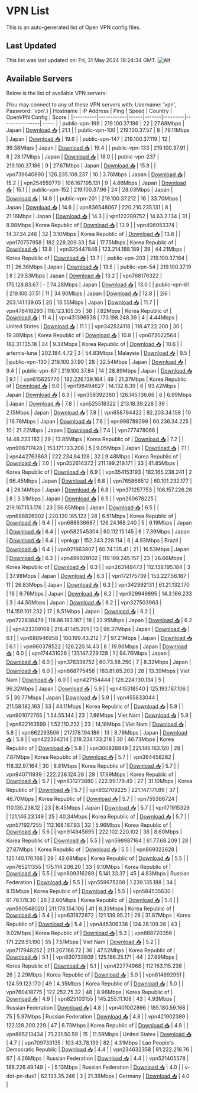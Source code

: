 # VPN List

This is an auto-generated list of Open VPN config files.

## Last Updated

This list was last updated on: Fri, 31 May 2024 19:24:34 GMT.
![Alt](https://repobeats.axiom.co/api/embed/186b98318ef1479477931607c1ad7d823f12451f.svg "Repobeats analytics image")

## Available Servers

Below is the list of available VPN servers:

(You may connect to any of these VPN servers with: Username: 'vpn', Password: 'vpn'.)
| Hostname | IP Address | Ping | Speed | Country | OpenVPN Config | Score |
|----------|------------|------|-------|---------|----------------| ----- |
| public-vpn-199 | 219.100.37.196 | 22 | 27.68Mbps | Japan | [Download 📥](./configs/server_0_JP.ovpn) | 21.1 |
| public-vpn-100 | 219.100.37.57 | 8 | 79.11Mbps | Japan | [Download 📥](./configs/server_1_JP.ovpn) | 19.6 |
| public-vpn-147 | 219.100.37.119 | 12 | 99.38Mbps | Japan | [Download 📥](./configs/server_2_JP.ovpn) | 19.4 |
| public-vpn-133 | 219.100.37.91 | 8 | 28.17Mbps | Japan | [Download 📥](./configs/server_3_JP.ovpn) | 18.0 |
| public-vpn-237 | 219.100.37.186 | 9 | 27.67Mbps | Japan | [Download 📥](./configs/server_4_JP.ovpn) | 15.8 |
| vpn739640890 | 126.235.108.237 | 10 | 3.76Mbps | Japan | [Download 📥](./configs/server_5_JP.ovpn) | 15.2 |
| vpn254559779 | 106.167.195.131 | 9 | 4.86Mbps | Japan | [Download 📥](./configs/server_6_JP.ovpn) | 15.1 |
| public-vpn-152 | 219.100.37.96 | 24 | 28.03Mbps | Japan | [Download 📥](./configs/server_7_JP.ovpn) | 14.8 |
| public-vpn-201 | 219.100.37.212 | 16 | 33.70Mbps | Japan | [Download 📥](./configs/server_8_JP.ovpn) | 14.6 |
| vpn836548067 | 220.210.235.131 | 8 | 21.16Mbps | Japan | [Download 📥](./configs/server_9_JP.ovpn) | 14.3 |
| vpn122289752 | 14.63.2.134 | 31 | 8.98Mbps | Korea Republic of | [Download 📥](./configs/server_10_KR.ovpn) | 13.9 |
| vpn406053374 | 14.37.34.246 | 32 | 3.10Mbps | Korea Republic of | [Download 📥](./configs/server_11_KR.ovpn) | 13.8 |
| vpn170757958 | 182.228.209.33 | 54 | 17.75Mbps | Korea Republic of | [Download 📥](./configs/server_12_KR.ovpn) | 13.8 |
| vpn325447846 | 123.214.188.189 | 39 | 44.21Mbps | Korea Republic of | [Download 📥](./configs/server_13_KR.ovpn) | 13.7 |
| public-vpn-203 | 219.100.37.164 | 11 | 26.38Mbps | Japan | [Download 📥](./configs/server_14_JP.ovpn) | 13.5 |
| public-vpn-54 | 219.100.37.19 | 8 | 29.53Mbps | Japan | [Download 📥](./configs/server_15_JP.ovpn) | 13.2 |
| vpn768176322 | 175.128.83.67 | - | 74.28Mbps | Japan | [Download 📥](./configs/server_16_JP.ovpn) | 13.0 |
| public-vpn-61 | 219.100.37.51 | 11 | 34.90Mbps | Japan | [Download 📥](./configs/server_17_JP.ovpn) | 12.8 |
| 2i6 | 203.141.139.65 | 20 | 13.55Mbps | Japan | [Download 📥](./configs/server_18_JP.ovpn) | 11.7 |
| vpn478418293 | 116.123.105.35 | 38 | 7.82Mbps | Korea Republic of | [Download 📥](./configs/server_19_KR.ovpn) | 11.4 |
| vpn431396938 | 173.198.248.39 | 4 | 4.44Mbps | United States | [Download 📥](./configs/server_20_US.ovpn) | 11.1 |
| vpn342524118 | 118.47.22.200 | 30 | 19.38Mbps | Korea Republic of | [Download 📥](./configs/server_21_KR.ovpn) | 10.8 |
| vpn672022564 | 182.31.135.18 | 34 | 9.34Mbps | Korea Republic of | [Download 📥](./configs/server_22_KR.ovpn) | 10.6 |
| artemis-luna | 202.184.4.72 | 3 | 54.83Mbps | Malaysia | [Download 📥](./configs/server_23_MY.ovpn) | 9.5 |
| public-vpn-130 | 219.100.37.90 | 28 | 32.54Mbps | Japan | [Download 📥](./configs/server_24_JP.ovpn) | 9.4 |
| public-vpn-67 | 219.100.37.84 | 14 | 28.89Mbps | Japan | [Download 📥](./configs/server_25_JP.ovpn) | 9.1 |
| vpn615625770 | 182.226.139.164 | 49 | 21.37Mbps | Korea Republic of | [Download 📥](./configs/server_26_KR.ovpn) | 9.0 |
| vpn198494627 | 14.132.8.39 | 6 | 93.42Mbps | Japan | [Download 📥](./configs/server_27_JP.ovpn) | 8.3 |
| vpn358392380 | 126.145.136.66 | 6 | 6.99Mbps | Japan | [Download 📥](./configs/server_28_JP.ovpn) | 7.8 |
| vpn525518322 | 213.18.39.228 | 39 | 2.15Mbps | Japan | [Download 📥](./configs/server_29_JP.ovpn) | 7.8 |
| vpn658794422 | 92.203.34.158 | 10 | 16.78Mbps | Japan | [Download 📥](./configs/server_30_JP.ovpn) | 7.6 |
| vpn998789299 | 60.236.34.225 | 10 | 21.22Mbps | Japan | [Download 📥](./configs/server_31_JP.ovpn) | 7.4 |
| vpn277478068 | 14.48.223.182 | 29 | 13.85Mbps | Korea Republic of | [Download 📥](./configs/server_32_KR.ovpn) | 7.2 |
| vpn908717428 | 153.171.133.208 | 5 | 9.05Mbps | Japan | [Download 📥](./configs/server_33_JP.ovpn) | 7.1 |
| vpn442763863 | 222.234.84.128 | 32 | 9.48Mbps | Korea Republic of | [Download 📥](./configs/server_34_KR.ovpn) | 7.0 |
| vpn352614372 | 211.199.219.171 | 33 | 41.85Mbps | Korea Republic of | [Download 📥](./configs/server_35_KR.ovpn) | 6.9 |
| vpn354153193 | 182.165.238.241 | 2 | 96.45Mbps | Japan | [Download 📥](./configs/server_36_JP.ovpn) | 6.8 |
| vpn765866512 | 60.101.232.177 | 4 | 26.14Mbps | Japan | [Download 📥](./configs/server_37_JP.ovpn) | 6.8 |
| vpn371257753 | 106.157.226.28 | 8 | 3.31Mbps | Japan | [Download 📥](./configs/server_38_JP.ovpn) | 6.5 |
| vpn260678225 | 219.167.153.176 | 23 | 56.65Mbps | Japan | [Download 📥](./configs/server_39_JP.ovpn) | 6.5 |
| vpn688826902 | 220.120.185.122 | 28 | 6.51Mbps | Korea Republic of | [Download 📥](./configs/server_40_KR.ovpn) | 6.4 |
| vpn688836687 | 126.24.168.240 | 5 | 9.19Mbps | Japan | [Download 📥](./configs/server_41_JP.ovpn) | 6.4 |
| vpn582545304 | 60.112.15.145 | 6 | 7.39Mbps | Japan | [Download 📥](./configs/server_42_JP.ovpn) | 6.4 |
| vpnkgp | 152.243.228.114 | 6 | 4.93Mbps | Brazil | [Download 📥](./configs/server_43_BR.ovpn) | 6.4 |
| vpn921663807 | 60.74.135.41 | 21 | 16.53Mbps | Japan | [Download 📥](./configs/server_44_JP.ovpn) | 6.3 |
| vpn499028102 | 119.199.245.157 | 23 | 26.66Mbps | Korea Republic of | [Download 📥](./configs/server_45_KR.ovpn) | 6.3 |
| vpn263149473 | 112.138.195.184 | 3 | 37.98Mbps | Japan | [Download 📥](./configs/server_46_JP.ovpn) | 6.3 |
| vpn172175739 | 153.227.56.187 | 11 | 26.83Mbps | Japan | [Download 📥](./configs/server_47_JP.ovpn) | 6.3 |
| vpn342992131 | 61.21.132.170 | 16 | 9.76Mbps | Japan | [Download 📥](./configs/server_48_JP.ovpn) | 6.2 |
| vpn929949895 | 14.3.166.233 | 3 | 44.50Mbps | Japan | [Download 📥](./configs/server_49_JP.ovpn) | 6.2 |
| vpn327503963 | 114.159.101.232 | 17 | 8.51Mbps | Japan | [Download 📥](./configs/server_50_JP.ovpn) | 6.2 |
| vpn722838479 | 118.86.183.187 | 18 | 22.95Mbps | Japan | [Download 📥](./configs/server_51_JP.ovpn) | 6.2 |
| vpn423309108 | 218.41.145.201 | 13 | 96.37Mbps | Japan | [Download 📥](./configs/server_52_JP.ovpn) | 6.1 |
| vpn688946958 | 180.199.43.212 | 7 | 97.21Mbps | Japan | [Download 📥](./configs/server_53_JP.ovpn) | 6.1 |
| vpn960378522 | 126.220.14.43 | 8 | 19.96Mbps | Japan | [Download 📥](./configs/server_54_JP.ovpn) | 6.0 |
| vpn174431026 | 131.147.229.128 | 1 | 94.76Mbps | Japan | [Download 📥](./configs/server_55_JP.ovpn) | 6.0 |
| vpn376338752 | 60.73.58.250 | 7 | 8.32Mbps | Japan | [Download 📥](./configs/server_56_JP.ovpn) | 6.0 |
| vpn668775458 | 183.81.65.203 | 28 | 13.39Mbps | Viet Nam | [Download 📥](./configs/server_57_VN.ovpn) | 6.0 |
| vpn427154444 | 126.224.130.134 | 5 | 96.32Mbps | Japan | [Download 📥](./configs/server_58_JP.ovpn) | 5.9 |
| vpn415318540 | 125.193.187.106 | 5 | 30.77Mbps | Japan | [Download 📥](./configs/server_59_JP.ovpn) | 5.9 |
| vpn455833044 | 211.58.182.163 | 33 | 44.11Mbps | Korea Republic of | [Download 📥](./configs/server_60_KR.ovpn) | 5.9 |
| vpn901072765 | 1.54.55.144 | 23 | 7.86Mbps | Viet Nam | [Download 📥](./configs/server_61_VN.ovpn) | 5.9 |
| vpn822163599 | 1.52.110.232 | 23 | 14.18Mbps | Viet Nam | [Download 📥](./configs/server_62_VN.ovpn) | 5.8 |
| vpn662293506 | 217.178.194.186 | 13 | 8.79Mbps | Japan | [Download 📥](./configs/server_63_JP.ovpn) | 5.8 |
| vpn422364214 | 218.238.133.218 | 30 | 46.73Mbps | Korea Republic of | [Download 📥](./configs/server_64_KR.ovpn) | 5.8 |
| vpn300828849 | 221.146.163.120 | 28 | 7.87Mbps | Korea Republic of | [Download 📥](./configs/server_65_KR.ovpn) | 5.7 |
| vpn364458282 | 118.32.97.164 | 30 | 8.81Mbps | Korea Republic of | [Download 📥](./configs/server_66_KR.ovpn) | 5.7 |
| vpn940711939 | 222.238.124.28 | 29 | 17.69Mbps | Korea Republic of | [Download 📥](./configs/server_67_KR.ovpn) | 5.7 |
| vpn831273880 | 222.99.179.49 | 27 | 31.10Mbps | Korea Republic of | [Download 📥](./configs/server_68_KR.ovpn) | 5.7 |
| vpn932709225 | 221.147.171.89 | 37 | 46.70Mbps | Korea Republic of | [Download 📥](./configs/server_69_KR.ovpn) | 5.7 |
| vpn755386724 | 110.135.238.12 | 23 | 8.45Mbps | Japan | [Download 📥](./configs/server_70_JP.ovpn) | 5.7 |
| vpn171915329 | 121.146.23.149 | 25 | 40.34Mbps | Korea Republic of | [Download 📥](./configs/server_71_KR.ovpn) | 5.7 |
| vpn571927255 | 112.168.167.93 | 32 | 5.96Mbps | Korea Republic of | [Download 📥](./configs/server_72_KR.ovpn) | 5.6 |
| vpn914845895 | 222.102.220.102 | 38 | 8.60Mbps | Korea Republic of | [Download 📥](./configs/server_73_KR.ovpn) | 5.5 |
| vpn598987164 | 61.77.68.209 | 28 | 27.87Mbps | Korea Republic of | [Download 📥](./configs/server_74_KR.ovpn) | 5.5 |
| vpn869322628 | 125.140.176.166 | 29 | 42.68Mbps | Korea Republic of | [Download 📥](./configs/server_75_KR.ovpn) | 5.5 |
| vpn765211355 | 175.114.206.20 | 33 | 9.10Mbps | Korea Republic of | [Download 📥](./configs/server_76_KR.ovpn) | 5.5 |
| vpn809316289 | 5.141.33.37 | 45 | 4.83Mbps | Russian Federation | [Download 📥](./configs/server_77_RU.ovpn) | 5.5 |
| vpn559975208 | 1.239.135.188 | 34 | 8.15Mbps | Korea Republic of | [Download 📥](./configs/server_78_KR.ovpn) | 5.5 |
| vpn584535630 | 61.78.178.30 | 26 | 2.60Mbps | Korea Republic of | [Download 📥](./configs/server_79_KR.ovpn) | 5.4 |
| vpn590548020 | 211.178.154.106 | 41 | 8.33Mbps | Korea Republic of | [Download 📥](./configs/server_80_KR.ovpn) | 5.4 |
| vpn631872872 | 121.139.95.21 | 28 | 31.87Mbps | Korea Republic of | [Download 📥](./configs/server_81_KR.ovpn) | 5.4 |
| vpn445306336 | 124.28.109.28 | 43 | 9.02Mbps | Korea Republic of | [Download 📥](./configs/server_82_KR.ovpn) | 5.3 |
| vpn888720356 | 171.229.51.190 | 55 | 7.51Mbps | Viet Nam | [Download 📥](./configs/server_83_VN.ovpn) | 5.2 |
| vpn717948252 | 211.207.166.72 | 36 | 47.52Mbps | Korea Republic of | [Download 📥](./configs/server_84_KR.ovpn) | 5.1 |
| vpn830733809 | 125.186.25.171 | 44 | 27.69Mbps | Korea Republic of | [Download 📥](./configs/server_85_KR.ovpn) | 5.1 |
| vpn422774968 | 112.163.115.238 | 26 | 2.29Mbps | Korea Republic of | [Download 📥](./configs/server_86_KR.ovpn) | 5.0 |
| vpn814692951 | 124.59.123.170 | 49 | 4.35Mbps | Korea Republic of | [Download 📥](./configs/server_87_KR.ovpn) | 5.0 |
| vpn760418775 | 122.252.75.32 | 48 | 8.96Mbps | Korea Republic of | [Download 📥](./configs/server_88_KR.ovpn) | 4.9 |
| vpn825103155 | 145.255.11.108 | 43 | 4.93Mbps | Russian Federation | [Download 📥](./configs/server_89_RU.ovpn) | 4.8 |
| vpn401002896 | 185.180.59.168 | 75 | 5.97Mbps | Russian Federation | [Download 📥](./configs/server_90_RU.ovpn) | 4.8 |
| vpn421902389 | 122.128.200.229 | 47 | 6.73Mbps | Korea Republic of | [Download 📥](./configs/server_91_KR.ovpn) | 4.8 |
| vpn865213434 | 71.231.50.59 | 15 | 11.59Mbps | United States | [Download 📥](./configs/server_92_US.ovpn) | 4.7 |
| vpn709733135 | 103.43.78.139 | 82 | 4.31Mbps | Lao People's Democratic Republic | [Download 📥](./configs/server_93_LA.ovpn) | 4.4 |
| vpn234632358 | 91.222.216.76 | 67 | 4.26Mbps | Russian Federation | [Download 📥](./configs/server_94_RU.ovpn) | 4.4 |
| vpn521405578 | 188.226.49.149 | - | 5.13Mbps | Russian Federation | [Download 📥](./configs/server_95_RU.ovpn) | 4.0 |
| v-dot-pn-dus1 | 62.133.35.246 | 3 | 21.39Mbps | Germany | [Download 📥](./configs/server_96_DE.ovpn) | 4.0 |

